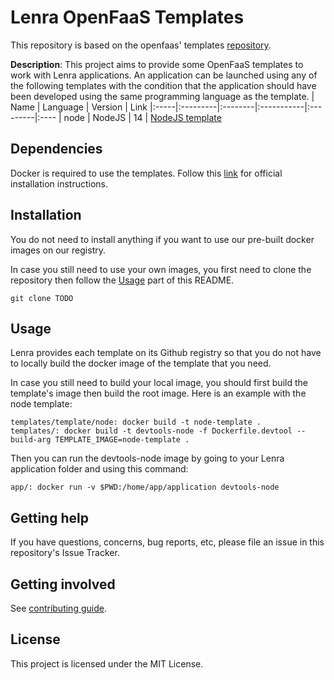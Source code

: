 # Lenra OpenFaaS Templates

This repository is based on the openfaas' templates [repository](https://github.com/openfaas/templates).

**Description**:  This project aims to provide some OpenFaaS templates to work with Lenra applications. An application can be launched using any of the following templates with the condition that the application should have been developed using the same programming language as the template.
| Name | Language | Version | Link
|:-----|:---------|:--------|:-----------|:---------|:----
| node | NodeJS | 14 | [NodeJS template](TODO)

## Dependencies

Docker is required to use the templates. Follow this [link](https://docs.docker.com/get-docker/) for official installation instructions. 

## Installation

You do not need to install anything if you want to use our pre-built docker images on our registry.

In case you still need to use your own images, you first need to clone the repository then follow the [Usage](#usage) part of this README.

    git clone TODO

## Usage

Lenra provides each template on its Github registry so that you do not have to locally build the docker image of the template that you need.

In case you still need to build your local image, you should first build the template's image then build the root image. Here is an example with the node template: 

    templates/template/node: docker build -t node-template .
    templates/: docker build -t devtools-node -f Dockerfile.devtool --build-arg TEMPLATE_IMAGE=node-template .

Then you can run the devtools-node image by going to your Lenra application folder and using this command:

    app/: docker run -v $PWD:/home/app/application devtools-node

## Getting help

If you have questions, concerns, bug reports, etc, please file an issue in this repository's Issue Tracker.

## Getting involved

See [contributing guide](CONTRIBUTING.md).



## License
This project is licensed under the MIT License.
